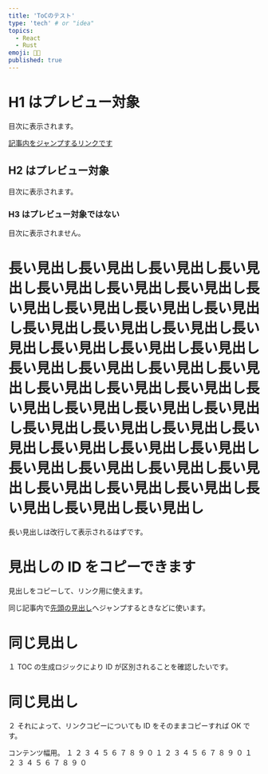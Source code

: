 ```yaml
---
title: 'ToCのテスト'
type: 'tech' # or "idea"
topics:
  - React
  - Rust
emoji: 👩‍💻
published: true
---
```


# H1 はプレビュー対象

目次に表示されます。

[記事内をジャンプするリンクです](#%E5%90%8C%E3%81%98%E8%A6%8B%E5%87%BA%E3%81%97-1)

## H2 はプレビュー対象

目次に表示されます。

### H3 はプレビュー対象ではない

目次に表示されません。

# 長い見出し長い見出し長い見出し長い見出し長い見出し長い見出し長い見出し長い見出し長い見出し長い見出し長い見出し長い見出し長い見出し長い見出し長い見出し長い見出し長い見出し長い見出し長い見出し長い見出し長い見出し長い見出し長い見出し長い見出し長い見出し長い見出し長い見出し長い見出し長い見出し長い見出し長い見出し長い見出し長い見出し長い見出し長い見出し長い見出し長い見出し長い見出し長い見出し長い見出し長い見出し長い見出し長い見出し長い見出し長い見出し長い見出し

長い見出しは改行して表示されるはずです。

# 見出しの ID をコピーできます

見出しをコピーして、リンク用に使えます。

同じ記事内で[先頭の見出し](#h1%E3%81%AF%E3%83%97%E3%83%AC%E3%83%93%E3%83%A5%E3%83%BC%E5%AF%BE%E8%B1%A1)へジャンプするときなどに使います。

# 同じ見出し

１
TOC の生成ロジックにより ID が区別されることを確認したいです。

# 同じ見出し

２
それによって、リンクコピーについても ID をそのままコピーすれば OK です。

コンテンツ幅用。
１
２
３
４
５
６
７
８
９
０
１
２
３
４
５
６
７
８
９
０
１
２
３
４
５
６
７
８
９
０
